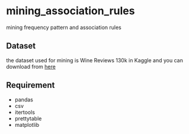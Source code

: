 # mining_association_rules
mining frequency pattern and association rules

Dataset
---
the dataset used for mining is Wine Reviews 130k in Kaggle and you can download from [here](https://www.kaggle.com/zynicide/wine-reviews/data)

Requirement
---
- pandas
- csv
- itertools
- prettytable
- matplotlib

